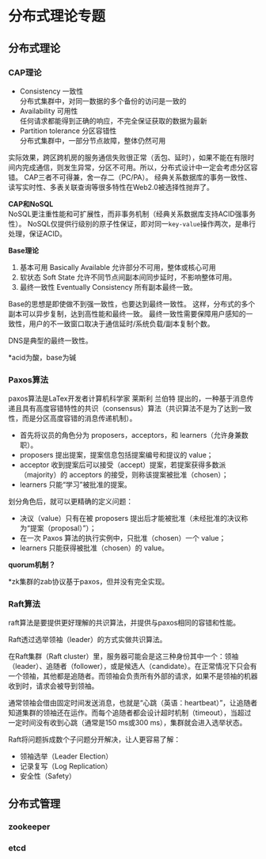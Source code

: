 # 分布式理论专题

## 分布式理论
### CAP理论
+ Consistency 一致性  
分布式集群中，对同一数据的多个备份的访问是一致的
+ Availability 可用性  
任何请求都能得到正确的响应，不完全保证获取的数据为最新
+ Partition tolerance 分区容错性  
分布式集群中，一部分节点故障，整体仍然可用  

实际效果，跨区跨机房的服务通信失败很正常（丢包、延时），如果不能在有限时间内完成通信，则发生异常，分区不可用。所以，分布式设计中一定会考虑分区容错。
CAP三者不可得兼，舍一存二（PC/PA）。
经典关系数据库的事务一致性、读写实时性、多表关联查询等很多特性在Web2.0被选择性抛弃了。

**CAP和NoSQL**  
NoSQL更注重性能和可扩展性，而非事务机制（经典关系数据库支持ACID强事务性）。
NoSQL仅提供行级别的原子性保证，即对同一`key-value`操作两次，是串行处理，保证ACID。

**Base理论**  
1. 基本可用 Basically Available
允许部分不可用，整体或核心可用
2. 软状态 Soft State
允许不同节点间副本间同步延时，不影响整体可用。
3. 最终一致性 Eventually Consistency
所有副本最终一致。

Base的思想是即使做不到强一致性，也要达到最终一致性。
这样，分布式的多个副本可以异步复制，达到高性能和最终一致。
最终一致性需要保障用户感知的一致性，用户的不一致窗口取决于通信延时/系统负载/副本复制个数。

DNS是典型的最终一致性。

*acid为酸，base为碱

### Paxos算法
paxos算法是LaTex开发者计算机科学家 莱斯利 兰伯特 提出的，一种基于消息传递且具有高度容错特性的共识（consensus）算法（共识算法不是为了达到一致性，而是分区高度容错的消息传递机制）。

+ 首先将议员的角色分为 proposers，acceptors，和 learners（允许身兼数职）。
+ proposers 提出提案，提案信息包括提案编号和提议的 value；
+ acceptor 收到提案后可以接受（accept）提案，若提案获得多数派（majority）的 acceptors 的接受，则称该提案被批准（chosen）；
+ learners 只能“学习”被批准的提案。

划分角色后，就可以更精确的定义问题：
+ 决议（value）只有在被 proposers 提出后才能被批准（未经批准的决议称为“提案（proposal）”）；
+ 在一次 Paxos 算法的执行实例中，只批准（chosen）一个 value；
+ learners 只能获得被批准（chosen）的 value。

**quorum机制？**

*zk集群的zab协议基于paxos，但并没有完全实现。
### Raft算法
raft算法是要提供更好理解的共识算法，并提供与paxos相同的容错和性能。

Raft透过选举领袖（leader）的方式实做共识算法。

在Raft集群（Raft cluster）里，服务器可能会是这三种身份其中一个：领袖（leader）、追随者（follower），或是候选人（candidate）。在正常情况下只会有一个领袖，其他都是追随者。而领袖会负责所有外部的请求，如果不是领袖的机器收到时，请求会被导到领袖。

通常领袖会借由固定时间发送消息，也就是“心跳（英语：heartbeat）”，让追随者知道集群的领袖还在运作。而每个追随者都会设计超时机制（timeout），当超过一定时间没有收到心跳（通常是150 ms或300 ms），集群就会进入选举状态。

Raft将问题拆成数个子问题分开解决，让人更容易了解：
+ 领袖选举（Leader Election）
+ 记录复写（Log Replication）
+ 安全性（Safety）

## 分布式管理
### zookeeper

### etcd
